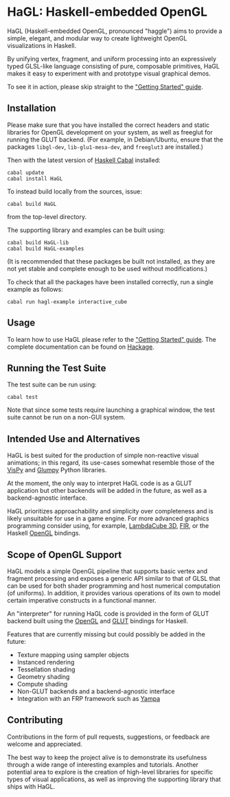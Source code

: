 # HaGL: Haskell-embedded OpenGL

HaGL (Haskell-embedded OpenGL, pronounced "haggle") aims to provide a simple,
elegant, and modular way to create lightweight OpenGL visualizations in Haskell.

By unifying vertex, fragment, and uniform processing into an expressively
typed GLSL-like language consisting of pure, composable primitives, HaGL makes
it easy to experiment with and prototype visual graphical demos.

To see it in action, please skip straight to the 
["Getting Started" guide](https://github.com/simeonkr/HaGL/blob/master/doc/Overview.md).

## Installation

Please make sure that you have installed the correct headers and static libraries 
for OpenGL development on your system, as well as freeglut for running the GLUT
backend. (For example, in Debian/Ubuntu, ensure that the packages `libgl-dev`, 
`lib-glu1-mesa-dev`, and `freeglut3` are installed.)

Then with the latest version of [Haskell Cabal](https://www.haskell.org/cabal/) installed:

```
cabal update
cabal install HaGL
```

To instead build locally from the sources, issue:
```
cabal build HaGL
```
from the top-level directory.

The supporting library and examples can be built using:
```
cabal build HaGL-lib
cabal build HaGL-examples
```

(It is recommended that these packages be built not installed, as they are not
yet stable and complete enough to be used without modifications.)

To check that all the packages have been installed correctly, run a single
example as follows:
```
cabal run hagl-example interactive_cube
```

## Usage

To learn how to use HaGL please refer to the 
["Getting Started" guide](https://github.com/simeonkr/HaGL/blob/master/doc/Overview.md).
The complete documentation can be found on 
[Hackage](https://hackage.haskell.org/package/HaGL).

## Running the Test Suite

The test suite can be run using:

```
cabal test
```

Note that since some tests require launching a graphical window, the test suite
cannot be run on a non-GUI system.

## Intended Use and Alternatives

HaGL is best suited for the production of simple non-reactive visual animations; 
in this regard, its use-cases somewhat resemble those of the [VisPy](https://vispy.org/) 
and [Glumpy](https://glumpy.github.io/) Python libraries.

At the moment, the only way to interpret HaGL code is as a GLUT application but 
other backends will be added in the future, as well as a backend-agnostic interface.

HaGL prioritizes approachability and simplicity over completeness and is likely 
unsuitable for use in a game engine. 
For more advanced graphics programming consider using, for example, 
[LambdaCube 3D](http://lambdacube3d.com/), [FIR](https://gitlab.com/sheaf/fir),
or the Haskell [OpenGL](https://hackage.haskell.org/package/OpenGL) bindings. 

## Scope of OpenGL Support

HaGL models a simple OpenGL pipeline that supports basic vertex and fragment 
processing and exposes a generic API similar to that of GLSL that can be 
used for both shader programming and host numerical computation (of uniforms).
In addition, it provides various operations of its own to model certain 
imperative constructs in a functional manner.

An "interpreter" for running HaGL code is provided in the form of GLUT backend 
built using the [OpenGL](https://hackage.haskell.org/package/OpenGL) and 
[GLUT](https://hackage.haskell.org/package/GLUT) bindings for Haskell. 

Features that are currently missing but could possibly be added in the future:

* Texture mapping using sampler objects
* Instanced rendering
* Tessellation shading
* Geometry shading
* Compute shading
* Non-GLUT backends and a backend-agnostic interface
* Integration with an FRP framework such as [Yampa](https://hackage.haskell.org/package/Yampa)

## Contributing

Contributions in the form of pull requests, suggestions, or feedback are welcome
and appreciated.

The best way to keep the project alive is to demonstrate its usefulness through
a wide range of interesting examples and tutorials. Another potential area to
explore is the creation of high-level libraries for specific types of visual 
applications, as well as improving the supporting library that ships with HaGL.
